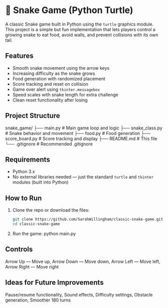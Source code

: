 # 🐍 Snake Game (Python Turtle)

A classic Snake game built in Python using the `turtle` graphics module. This project is a simple but fun implementation that lets players control a growing snake to eat food, avoid walls, and prevent collisions with its own tail.

## Features
- Smooth snake movement using the arrow keys
- Increasing difficulty as the snake grows
- Food generation with randomized placement
- Score tracking and reset on collision
- Game over alert using `tkinter.messagebox`
- Speed scales with snake length for extra challenge
- Clean reset functionality after losing


## Project Structure
snake_game/
├── main.py # Main game loop and logic
├── snake_class.py # Snake behavior and movement
├── food.py # Food generation
├── score_board.py # Score tracking and display
├── README.md # This file
└── .gitignore # Recommended .gitignore


## Requirements
- Python 3.x
- No external libraries needed — just the standard `turtle` and `tkinter` modules (built into Python)

## How to Run
1. Clone the repo or download the files:
   ```bash
   git clone https://github.com/SarahWillingham/classic-snake-game.git
   cd classic-snake-game

 2. Run the game:
    python main.py
    
## Controls
Arrow Up — Move up, Arrow Down — Move down, Arrow Left — Move left, Arrow Right — Move right

## Ideas for Future Improvements
Pause/resume functionality, Sound effects, Difficulty settings, Obstacle generation, Smoother 180 turns
